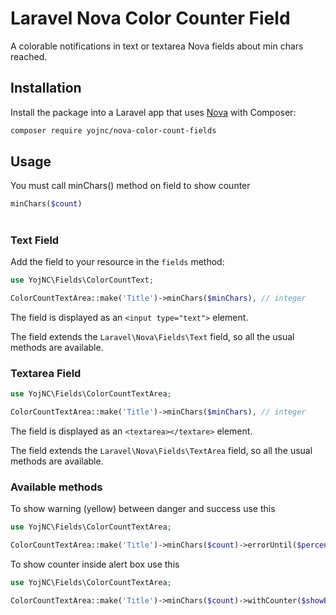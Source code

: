 # Laravel Nova Color Counter Field
A colorable notifications in text or textarea Nova fields about min chars reached.

## Installation

Install the package into a Laravel app that uses [Nova](https://nova.laravel.com) with Composer:

```bash
composer require yojnc/nova-color-count-fields
```

## Usage
You must call minChars() method on field to show counter
```php
minChars($count)
```
#
### Text Field
Add the field to your resource in the ```fields``` method:
```php
use YojNC\Fields\ColorCountText;

ColorCountTextArea::make('Title')->minChars($minChars), // integer
```
The field is displayed as an `<input type="text">` element.

The field extends the `Laravel\Nova\Fields\Text` field, so all the usual methods are available.

### Textarea Field
```php
use YojNC\Fields\ColorCountTextArea;

ColorCountTextArea::make('Title')->minChars($minChars), // integer
```
The field is displayed as an `<textarea></textare>` element.

The field extends the `Laravel\Nova\Fields\TextArea` field, so all the usual methods are available.

### Available methods
To show warning (yellow) between danger and success use this
```php
use YojNC\Fields\ColorCountTextArea;

ColorCountTextArea::make('Title')->minChars($count)->errorUntil($percentageInt), //default $pectentage = 80
```
To show counter inside alert box use this
```php
use YojNC\Fields\ColorCountTextArea;

ColorCountTextArea::make('Title')->minChars($count)->withCounter($showBool), //default $showBool = false
```

